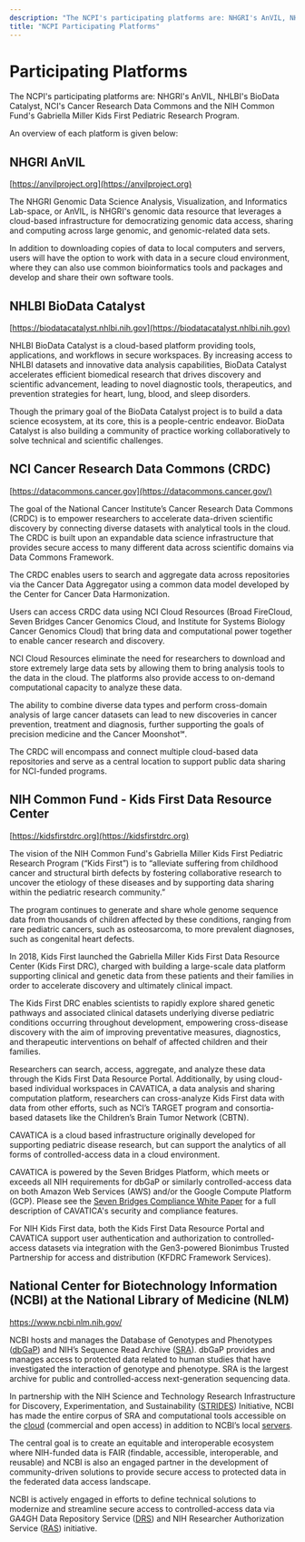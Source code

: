 ```yaml
---
description: "The NCPI's participating platforms are: NHGRI's AnVIL, NHLBI's BioData Catalyst, NCI's Cancer Research Data Commons and the NIH Common Fund's Gabriella Miller Kids First Pediatric Research Program."
title: "NCPI Participating Platforms"
---
```


# Participating Platforms

<hero>The NCPI's participating platforms are: NHGRI's AnVIL, NHLBI's BioData Catalyst, NCI's Cancer Research Data Commons and the NIH Common Fund's Gabriella Miller Kids First Pediatric Research Program.</hero>

An overview of each platform is given below: 

## NHGRI AnVIL

[https://anvilproject.org](https://anvilproject.org) 

<socials>
<social-twitter-handle handle="useAnVIL" showbird="true"></social-twitter-handle>
<social-youtube url="https://www.youtube.com/channel/UCBbHCj7kUogAMFyBAzzzfUw"></social-youtube>
</socials>

The NHGRI Genomic Data Science Analysis, Visualization, and Informatics Lab-space, or AnVIL, is NHGRI's genomic data resource that leverages a cloud-based infrastructure for democratizing genomic data access, sharing and computing across large genomic, and genomic-related data sets.

In addition to downloading copies of data to local computers and servers, users will have the option to work with data in a secure cloud environment, where they can also use common bioinformatics tools and packages and develop and share their own software tools.

## NHLBI BioData Catalyst

[https://biodatacatalyst.nhlbi.nih.gov](https://biodatacatalyst.nhlbi.nih.gov)

<socials>
<social-twitter-hashtag hashtag="BioDataCatalyst" showbird="true"></social-twitter-hashtag>
</socials>

NHLBI BioData Catalyst is a cloud-based platform providing tools, applications, and workflows in secure workspaces. By increasing access to NHLBI datasets and innovative data analysis capabilities, BioData Catalyst accelerates efficient biomedical research that drives discovery and scientific advancement, leading to novel diagnostic tools, therapeutics, and prevention strategies for heart, lung, blood, and sleep disorders.

Though the primary goal of the BioData Catalyst project is to build a data science ecosystem, at its core, this is a people-centric endeavor. BioData Catalyst is also building a community of practice working collaboratively to solve technical and scientific challenges.

## NCI Cancer Research Data Commons (CRDC)

[https://datacommons.cancer.gov](https://datacommons.cancer.gov/)

<socials>
<social-twitter-hashtag hashtag="NCICommons" showbird="true"></social-twitter-hashtag>
<social-twitter-handle handle="genomicscloud"></social-twitter-handle>
<social-twitter-handle handle="BroadFireCloud"></social-twitter-handle>
<social-twitter-handle handle="isb_cgc"></social-twitter-handle>
<social-youtube url="https://www.youtube.com/embed/tk1nEX2gnqk"></social-youtube>
</socials>

The goal of the National Cancer Institute’s Cancer Research Data Commons (CRDC) is to empower researchers to accelerate data-driven scientific discovery by connecting diverse datasets with analytical tools in the cloud. The CRDC is built upon an expandable data science infrastructure that provides secure access to many different data across scientific domains via Data Commons Framework.

The CRDC enables users to search and aggregate data across repositories via the Cancer Data Aggregator using a common data model developed by the Center for Cancer Data Harmonization.

Users can access CRDC data using NCI Cloud Resources (Broad FireCloud, Seven Bridges Cancer Genomics Cloud, and Institute for Systems Biology Cancer Genomics Cloud) that bring data and computational power together to enable cancer research and discovery.

NCI Cloud Resources eliminate the need for researchers to download and store extremely large data sets by allowing them to bring analysis tools to the data in the cloud. The platforms also provide access to on-demand computational capacity to analyze these data.

The ability to combine diverse data types and perform cross-domain analysis of large cancer datasets can lead to new discoveries in cancer prevention, treatment and diagnosis, further supporting the goals of precision medicine and the Cancer Moonshot℠.

The CRDC will encompass and connect multiple cloud-based data repositories and serve as a central location to support public data sharing for NCI-funded programs.

## NIH Common Fund - Kids First Data Resource Center

[https://kidsfirstdrc.org](https://kidsfirstdrc.org)

<socials>
<social-twitter-handle handle="kidsfirstdrc" showbird="true"></social-twitter-handle>
<social-youtube url="https://www.youtube.com/channel/UCK9sPu0j4_ci4m3nNFa6gVw/featured"></social-youtube>
</socials>

The vision of the NIH Common Fund's Gabriella Miller Kids First Pediatric Research Program (“Kids First”) is to “alleviate suffering from childhood cancer and structural birth defects by fostering collaborative research to uncover the etiology of these diseases and by supporting data sharing within the pediatric research community.”

The program continues to generate and share whole genome sequence data from thousands of children affected by these conditions, ranging from rare pediatric cancers, such as osteosarcoma, to more prevalent diagnoses, such as congenital heart defects.

In 2018, Kids First launched the Gabriella Miller Kids First Data Resource Center (Kids First DRC), charged with building a large-scale data platform supporting clinical and genetic data from these patients and their families in order to accelerate discovery and ultimately clinical impact.

The Kids First DRC enables scientists to rapidly explore shared genetic pathways and associated clinical datasets underlying diverse pediatric conditions occurring throughout development, empowering cross-disease discovery with the aim of improving preventative measures, diagnostics, and therapeutic interventions on behalf of affected children and their families.

Researchers can search, access, aggregate, and analyze these data through the Kids First Data Resource Portal. Additionally, by using cloud-based individual workspaces in CAVATICA, a data analysis and sharing computation platform, researchers can cross-analyze Kids First data with data from other efforts, such as NCI’s TARGET program and consortia-based datasets like the Children’s Brain Tumor Network (CBTN).

CAVATICA is a cloud based infrastructure originally developed for supporting pediatric disease research, but can support the analytics of all forms of controlled-access data in a cloud environment.

CAVATICA is powered by the Seven Bridges Platform, which meets or exceeds all NIH requirements for dbGaP or similarly controlled-access data on both Amazon Web Services (AWS) and/or the Google Compute Platform (GCP). Please see the [Seven Bridges Compliance White Paper](https://www.sevenbridges.com/library/white-papers/compliance/) for a full description of CAVATICA's security and compliance features.

For NIH Kids First data, both the Kids First Data Resource Portal and CAVATICA support user authentication and authorization to controlled-access datasets via integration with the Gen3-powered Bionimbus Trusted Partnership for access and distribution (KFDRC Framework Services).

## National Center for Biotechnology Information (NCBI) at the National Library of Medicine (NLM)
<https://www.ncbi.nlm.nih.gov/>

NCBI hosts and manages the Database of Genotypes and Phenotypes ([dbGaP](https://www.ncbi.nlm.nih.gov/gap/)) and NIH’s Sequence Read Archive ([SRA](https://www.ncbi.nlm.nih.gov/sra/)). dbGaP provides and manages access to protected data related to human studies that have investigated the interaction of genotype and phenotype. SRA is the largest archive for public and controlled-access next-generation sequencing data.

In partnership with the NIH Science and Technology Research Infrastructure for Discovery, Experimentation, and Sustainability ([STRIDES](https://datascience.nih.gov/strides)) Initiative, NCBI has made the entire corpus of SRA and computational tools accessible on the [cloud](https://www.ncbi.nlm.nih.gov/sra/docs/sra-cloud/) (commercial and open access) in addition to NCBI’s local [servers](https://www.ncbi.nlm.nih.gov/sra/).

The central goal is to create an equitable and interoperable ecosystem where NIH-funded data is FAIR (findable, accessible, interoperable, and reusable) and NCBI is also an engaged partner in the development of community-driven solutions to provide secure access to protected data in the federated data access landscape.

NCBI is actively engaged in efforts to define technical solutions to modernize and streamline secure access to controlled-access data via GA4GH Data Repository Service ([DRS](https://ga4gh.github.io/data-repository-service-schemas/preview/release/drs-1.0.0/docs/)) and NIH Researcher Authorization Service ([RAS](https://datascience.nih.gov/researcher-auth-service-initiative)) initiative.